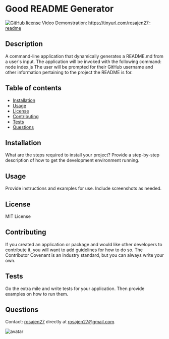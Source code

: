 
# Good README Generator
[![GitHub license](https://img.shields.io/badge/license-MIT%20License-blue.svg)](https://github.com/rosajen27)
Video Demonstration: https://tinyurl.com/rosajen27-readme

## Description
        
A command-line application that dynamically generates a README.md from a user's input. The application will be invoked with the following command: node index.js The user will be prompted for their GitHub username and other information pertaining to the project the README is for.
## Table of contents
* [Installation](#installation)
* [Usage](#usage)
* [License](#license)
* [Contributing](#Contributing)
* [Tests](#Tests)
* [Questions](#Questions)

## Installation 
        
What are the steps required to install your project? Provide a step-by-step description of how to get the development environment running.
## Usage
        
Provide instructions and examples for use. Include screenshots as needed.
## License
        
MIT License
## Contributing
        
If you created an application or package and would like other developers to contribute it, you will want to add guidelines for how to do so. The Contributor Covenant is an industry standard, but you can always write your own.
## Tests
        
Go the extra mile and write tests for your application. Then provide examples on how to run them.

## Questions




Contact: [rosajen27](https://github.com/rosajen27) 
directly at rosajen27@gmail.com.

![avatar](https://avatars2.githubusercontent.com/u/60906506?v=4)
        
    
